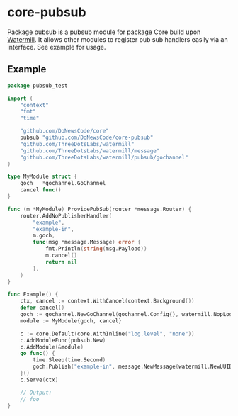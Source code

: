 # core-pubsub
Package pubsub is a pubsub module for package Core build upon
[Watermill](https://github.com/ThreeDotsLabs/watermill). It allows other modules
to register pub sub handlers easily via an interface. See example for usage.

## Example
```go
package pubsub_test

import (
	"context"
	"fmt"
	"time"

	"github.com/DoNewsCode/core"
	pubsub "github.com/DoNewsCode/core-pubsub"
	"github.com/ThreeDotsLabs/watermill"
	"github.com/ThreeDotsLabs/watermill/message"
	"github.com/ThreeDotsLabs/watermill/pubsub/gochannel"
)

type MyModule struct {
	goch   *gochannel.GoChannel
	cancel func()
}

func (m *MyModule) ProvidePubSub(router *message.Router) {
	router.AddNoPublisherHandler(
		"example",
		"example-in",
		m.goch,
		func(msg *message.Message) error {
			fmt.Println(string(msg.Payload))
			m.cancel()
			return nil
		},
	)
}

func Example() {
	ctx, cancel := context.WithCancel(context.Background())
	defer cancel()
	goch := gochannel.NewGoChannel(gochannel.Config{}, watermill.NopLogger{})
	module := MyModule{goch, cancel}

	c := core.Default(core.WithInline("log.level", "none"))
	c.AddModuleFunc(pubsub.New)
	c.AddModule(&module)
	go func() {
		time.Sleep(time.Second)
		goch.Publish("example-in", message.NewMessage(watermill.NewUUID(), message.Payload("foo")))
	}()
	c.Serve(ctx)

	// Output:
	// foo
}
```
